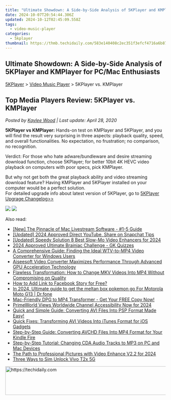 ```yaml
---
title: "Ultimate Showdown: A Side-by-Side Analysis of 5KPlayer and KMPlayer for PC/Mac Enthusiasts"
date: 2024-10-07T20:54:44.306Z
updated: 2024-10-12T02:45:09.558Z
tags:
  - video-music-player
categories:
  - 5kplayer
thumbnail: https://thmb.techidaily.com/583e140408c2ec351f3efcf4716a6b87c865b3b8a448b26c52bfccdf2d778b7a.png
---
```


## Ultimate Showdown: A Side-by-Side Analysis of 5KPlayer and KMPlayer for PC/Mac Enthusiasts

[5KPlayer](https://tools.techidaily.com/5kplayer/products/) \> [Video Music Player](https://tools.techidaily.com/5kplayer/video-music-player/) \> 5KPlayer vs. KMPlayer

## Top Media Players Review: 5KPlayer vs. KMPlayer

 _Posted by [Kaylee Wood](https://www.quora.com/profile/Amanda-Hu-21) | Last update: April 28, 2020_

**5KPlayer vs KMPlayer:** Hands-on test on KMPlayer and 5KPlayer, and you will find the result very surprising in three aspects: playback quality, speed, and overall functionalities. No expectation, no frustration; no comparison, no recognition. 

Verdict: For those who hate adware/bundleware and desire streaming download function, choose 5KPlayer; for better 10bit 4K HEVC video playback on computers with poor specs, pick KMPlayer.

But why not get both the great playback ability and video streaming download feature? Having KMPlayer and 5KPlayer installed on your computer would be a perfect solution.   
 For detailed upgrade info about latest version of 5KPlayer, go to [5KPlayer Upgrage Changelog>>](https://tools.techidaily.com/5kplayer/products/)

[![](https://www.5kplayer.com/video-music-player/../button/freedownwhitewin.png)](https://tools.techidaily.com/5kplayer/products/) [![](https://www.5kplayer.com/video-music-player/../button/freedownbackmac.png)](https://tools.techidaily.com/5kplayer/products/)

<ins class="adsbygoogle"
     style="display:block"
     data-ad-format="autorelaxed"
     data-ad-client="ca-pub-7571918770474297"
     data-ad-slot="1223367746"></ins>

<ins class="adsbygoogle"
     style="display:block"
     data-ad-client="ca-pub-7571918770474297"
     data-ad-slot="8358498916"
     data-ad-format="auto"
     data-full-width-responsive="true"></ins>

<span class="atpl-alsoreadstyle">Also read:</span>
<div><ul>
<li><a href="https://fox-friendly.techidaily.com/new-the-pinnacle-of-mac-livestream-software-1-5-guide/"><u>[New] The Pinnacle of Mac Livestream Software - #1-5 Guide</u></a></li>
<li><a href="https://twitter-videos.techidaily.com/updated-2024-approved-direct-youtube-share-on-snapchat-tips/"><u>[Updated] 2024 Approved Direct YouTube, Share on Snapchat Tips</u></a></li>
<li><a href="https://fox-http.techidaily.com/updated-speedy-solution-8-best-slow-mo-video-enhancers-for-2024/"><u>[Updated] Speedy Solution 8 Best Slow-Mo Video Enhancers for 2024</u></a></li>
<li><a href="https://some-approaches.techidaily.com/2024-approved-ultimate-brainiac-challenge-gk-quizzes/"><u>2024 Approved Ultimate Brainiac Challenge - GK Quizzes</u></a></li>
<li><a href="https://media-tips.techidaily.com/a-comprehensive-guide-finding-the-ideal-wtv-to-mp4-video-converter-for-windows-users/"><u>A Comprehensive Guide: Finding the Ideal WTV-to-MP4 Video Converter for Windows Users</u></a></li>
<li><a href="https://media-tips.techidaily.com/aiseesoft-video-converter-maximizes-performance-through-advanced-gpu-acceleration-technology/"><u>Aiseesoft Video Converter Maximizes Performance Through Advanced GPU Acceleration Technology</u></a></li>
<li><a href="https://media-tips.techidaily.com/flawless-transformation-how-to-change-mkv-videos-into-mp4-without-compromising-on-quality/"><u>Flawless Transformation: How to Change MKV Videos Into MP4 Without Compromising on Quality</u></a></li>
<li><a href="https://facebook-clips.techidaily.com/how-to-add-link-to-facebook-story-for-free/"><u>How to Add Link to Facebook Story for Free?</u></a></li>
<li><a href="https://android-pokemon-go.techidaily.com/in-2024-ultimate-guide-to-get-the-meltan-box-pokemon-go-for-motorola-moto-g13-drfone-by-drfone-virtual-android/"><u>In 2024, Ultimate guide to get the meltan box pokemon go For Motorola Moto G13 | Dr.fone</u></a></li>
<li><a href="https://media-tips.techidaily.com/1723620234915-mac-friendly-dpg-to-mp4-transformer-get-your-free-copy-now/"><u>Mac-Friendly DPG to MP4 Transformer - Get Your FREE Copy Now!</u></a></li>
<li><a href="https://extra-support.techidaily.com/primeworld-views-worldwide-channel-accessibility-now-for-2024/"><u>PrimeWorld Views Worldwide Channel Accessibility Now for 2024</u></a></li>
<li><a href="https://media-tips.techidaily.com/1723620229832-quick-and-simple-guide-converting-avi-files-into-psp-format-made-easy/"><u>Quick and Simple Guide: Converting AVI Files Into PSP Format Made Easy!</u></a></li>
<li><a href="https://media-tips.techidaily.com/quick-fixes-transforming-avi-videos-into-itunes-format-for-ios-gadgets/"><u>Quick Fixes: Transforming AVI Videos Into iTunes Format for iOS Gadgets</u></a></li>
<li><a href="https://media-tips.techidaily.com/step-by-step-guide-converting-avchd-files-into-mp4-format-for-your-kindle-fire/"><u>Step-by-Step Guide: Converting AVCHD Files Into MP4 Format for Your Kindle Fire</u></a></li>
<li><a href="https://media-tips.techidaily.com/step-by-step-tutorial-changing-cda-audio-tracks-to-mp3-on-pc-and-mac-devices/"><u>Step-by-Step Tutorial: Changing CDA Audio Tracks to MP3 on PC and Mac Devices</u></a></li>
<li><a href="https://some-approaches.techidaily.com/the-path-to-professional-pictures-with-video-enhance-v22-for-2024/"><u>The Path to Professional Pictures with Video Enhance V2.2 for 2024</u></a></li>
<li><a href="https://sim-unlock.techidaily.com/three-ways-to-sim-unlock-vivo-t2x-5g-by-drfone-android/"><u>Three Ways to Sim Unlock Vivo T2x 5G</u></a></li>
</ul></div>

<!-- affiliate ads begin -->
<a href="https://appsumo.8odi.net/c/5597632/2105860/7443" target="_top" id="2105860">
  <img src="//a.impactradius-go.com/display-ad/7443-2105860" border="0" alt="https://techidaily.com" width="728" height="90"/>
</a>
<img height="0" width="0" src="https://appsumo.8odi.net/i/5597632/2105860/7443" style="position:absolute;visibility:hidden;" border="0" />
<!-- affiliate ads end -->

